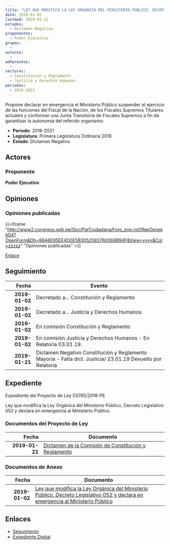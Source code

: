 ```yaml
---
title: "LEY QUE MODIFICA LA LEY ORGÁNICA DEL MINISTERIO PÚBLICO, DECRETO LEGISLATIVO N° 052 Y DECLARA EN EMERGENCIA AL MINISTERIO PÚBLICO"
date: 2019-01-02
lastmod: 2019-01-21
estados: 
  - Dictamen Negativo
proponentes: 
  - Poder Ejecutivo
grupos: 
  - 
autores: 
  - 
adherentes: 
  - 
sectores: 
  - Constitución y Reglamento
  - Justicia y Derechos Humanos
periodos: 
  - 2016-2021
---
```


Propone declarar en emergencia el Ministerio Público suspender el ejercicio de las funciones del Fiscal de la Nación, de los Fiscales Supremos Titulares actuales y conformar una Junta Transitoria de Fiscales Supremos a fin de garantizar la autonomía del referido organismo.

- **Periodo**: 2016-2021
- **Legislatura**: Primera Legislatura Ordinaria 2018
- **Estado**: Dictamen Negativo

## Actores

### Proponente

**Poder Ejecutivo**


## Opiniones

### Opiniones publicadas

{{<iframe "http://www2.congreso.gob.pe/Sicr/ParCiudadana/Foro_pvp.nsf/RepOpiweb04?OpenForm&Db=86A6E95EE4D0E5B3052583760069B94F&View=yyyy&Col=zzzzz" "Opiniones publicadas" >}}

[Enlace](http://www2.congreso.gob.pe/Sicr/ParCiudadana/Foro_pvp.nsf/RepOpiweb04?OpenForm&Db=86A6E95EE4D0E5B3052583760069B94F&View=yyyy&Col=zzzzz)

## Seguimiento

| Fecha | Evento |
|------:|--------|
| **2019-01-02** | Decretado a... Constitución y Reglamento|
| **2019-01-02** | Decretado a... Justicia y Derechos Humanos|
| **2019-01-02** | En comisión Constitución y Reglamento|
| **2019-01-02** | En comisión Justicia y Derechos Humanos - En Relatoría 03.01.19.|
| **2019-01-21** | Dictamen Negativo Constitución y Reglamento Mayoria - Falta dict. Justicia/ 23.01.19 Devuelto por Relatoría|


## Expediente

Expediente del Proyecto de Ley 03765/2018-PE

Ley que modifica la Ley Orgánica del Ministerio Público, Decreto Legislativo 052 y declara en emergencia al Ministerio Público


### Documentos del Proyecto de Ley

| Fecha | Documento |
|------:|--------|
| **2019-01-21** | [Dictamen de la Comisión de Constitución y Reglamento](http://www.leyes.congreso.gob.pe/Documentos/2016_2021/Dictamenes/Proyectos_de_Ley/03765DC04MAY20190121.pdf) |

### Documentos de Anexo

| Fecha | Documento |
|------:|--------|
| **2019-01-02** | [Ley que modifica la Ley Orgánica del Ministerio Público, Decreto Legislativo 052 y declara en emergencia al Ministerio Público](http://www.leyes.congreso.gob.pe/Documentos/2016_2021/Proyectos_de_Ley_y_de_Resoluciones_Legislativas/PL0376520190102..pdf) |

## Enlaces 

- [Seguimiento](http://www2.congreso.gob.pehttp://www2.congreso.gob.pe/Sicr/TraDocEstProc/CLProLey2016.nsf/f7fff46988ca05b1052578e100829cc7/1b215b104087dbef052583760068b152?OpenDocument)
- [Expediente Digital](http://www2.congreso.gob.pehttp://www2.congreso.gob.pe/Sicr/TraDocEstProc/CLProLey2016.nsf/f7fff46988ca05b1052578e100829cc7/1b215b104087dbef052583760068b152?OpenDocument&Click=05257FB7005EB655.eb71d0cf91d8294e05256cdf006b5706/$Body/0.1C6C)
